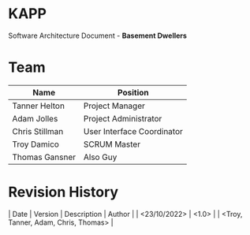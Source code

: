 # KAPP
Software Architecture Document - **Basement Dwellers**

# Team
| Name | Position |
| -------- | -------- |
| Tanner Helton | Project Manager |
| Adam Jolles | Project Administrator |
| Chris Stillman | User Interface Coordinator |
| Troy Damico | SCRUM Master |
| Thomas Gansner | Also Guy|

# Revision History
| Date | Version | Description | Author |
| <23/10/2022> | <1.0> | <Major Revisions> | <Troy, Tanner, Adam, Chris, Thomas> |
